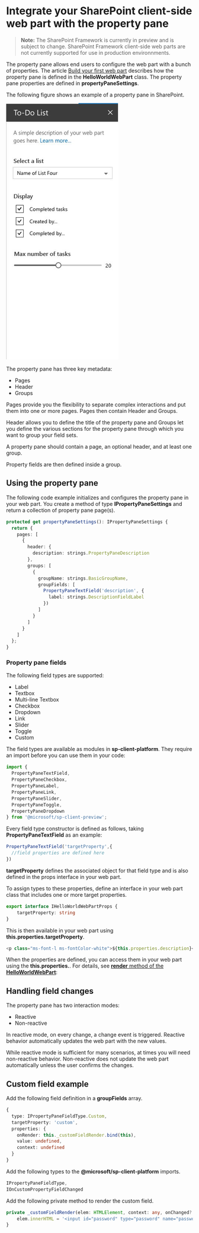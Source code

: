 # Integrate your SharePoint client-side web part with the property pane

>**Note:** The SharePoint Framework is currently in preview and is subject to change. SharePoint Framework client-side web parts are not currently supported for use in production environnments.

The property pane allows end users to configure the web part with a bunch of properties. The article [Build your first web part](./build-a-hello-world-web-part) describes how the property pane is defined in the **HelloWorldWebPart** class. The property pane properties are defined in  **propertyPaneSettings**.

The following figure shows an example of a property pane in SharePoint.

![Property pane example](../../../images/property-pane-example.png)

The property pane has three key metadata:

* Pages
* Header
* Groups

Pages provide you the flexibility to separate complex interactions and put them into one or more pages. Pages then contain Header and Groups.

Header allows you to define the title of the property pane and Groups let you define the various sections for the property pane through which you want to group your field sets. 

A property pane should contain a page, an optional header, and at least one group.

Property fields are then defined inside a group. 

## Using the property pane

The following code example initializes and configures the property pane in your web part. You create a method of type **IPropertyPaneSettings** and return a collection of property pane page(s).

```ts
protected get propertyPaneSettings(): IPropertyPaneSettings {
  return {
    pages: [
      {
        header: {
          description: strings.PropertyPaneDescription
        },
        groups: [
          {
            groupName: strings.BasicGroupName,
            groupFields: [
              PropertyPaneTextField('description', {
                label: strings.DescriptionFieldLabel
              })
            ]
          }
        ]
      }
    ]
  };
}
```

### Property pane fields

The following field types are supported:

* Label
* Textbox
* Multi-line Textbox
* Checkbox
* Dropdown
* Link
* Slider
* Toggle
* Custom

The field types are available as modules in **sp-client-platform**. They require an import before you can use them in your code:

```ts
import {
  PropertyPaneTextField,
  PropertyPaneCheckbox,
  PropertyPaneLabel,
  PropertyPaneLink,
  PropertyPaneSlider,
  PropertyPaneToggle,
  PropertyPaneDropdown
} from '@microsoft/sp-client-preview';
```

Every field type constructor is defined as follows, taking **PropertyPaneTextField** as an example:

```ts
PropertyPaneTextField('targetProperty',{
  //field properties are defined here
})
```

**targetProperty** defines the associated object for that field type and is also defined in the props interface in your web part.

To assign types to these properties, define an interface in your web part class that includes one or more target properties.

```ts
export interface IHelloWorldWebPartProps {
    targetProperty: string
}
```

This is then available in your web part using **this.properties.targetProperty**.

```ts
<p class="ms-font-l ms-fontColor-white">${this.properties.description}</p>
```

When the properties are defined, you can access them in your web part using the **this.properties.<property-value>**. For details, see [**render** method of the **HelloWorldWebPart**](./build-a-hello-world-web-part#web-part-render-method):

## Handling field changes

The property pane has two interaction modes:

* Reactive
* Non-reactive

In reactive mode, on every change, a change event is triggered. Reactive behavior automatically updates the web part with the new values.

While reactive mode is sufficient for many scenarios, at times you will need non-reactive behavior. Non-reactive does not update the web part automatically unless the user confirms the changes.

## Custom field example

Add the following field definition in a **groupFields** array.

```ts
{
  type: IPropertyPaneFieldType.Custom,
  targetProperty: 'custom',
  properties: {
    onRender: this._customFieldRender.bind(this),
    value: undefined,
    context: undefined
  }
}
```

Add the following types to the **@microsoft/sp-client-platform** imports.

```ts
IPropertyPaneFieldType,
IOnCustomPropertyFieldChanged
```

Add the following private method to render the custom field.

```ts
private _customFieldRender(elem: HTMLElement, context: any, onChanged?: IOnCustomPropertyFieldChanged): void {
    elem.innerHTML = '<input id="password" type="password" name="password" class="ms-TextField-field">';
}
```

